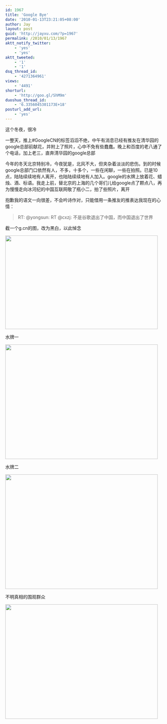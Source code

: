 ```yaml
---
id: 1967
title: 'Google Bye'
date: '2010-01-13T23:21:05+08:00'
author: Jay
layout: post
guid: 'http://jayxu.com/?p=1967'
permalink: /2010/01/13/1967
aktt_notify_twitter:
    - 'yes'
    - 'yes'
aktt_tweeted:
    - '1'
    - '1'
dsq_thread_id:
    - '4271364961'
views:
    - '4491'
shorturl:
    - 'http://goo.gl/ShM9m'
duoshuo_thread_id:
    - '6.3356045301173E+18'
posturl_add_url:
    - 'yes'
---
```


这个冬夜，很冷

一整天，推上#GoogleCN的标签滔滔不绝，中午有消息已经有推友在清华园的google总部前献花，并附上了照片，心中不免有些蠢蠢。晚上和百度的老八通了个电话，加上老三，直奔清华园的google总部

今年的冬天北京特别冷，今夜犹是，北风不大，但夹杂着淡淡的悲伤。到的时候google总部门口依然有人，不多，十多个，一些在闲聊，一些在拍照。已是10点，陆陆续续地有人离开，也陆陆续续地有人加入。google的水牌上放着花、蜡烛、酒、标语。我走上前，替北京的上海的几个哥们儿给google点了颗点八，再为慢慢走向冰河纪的中国互联网敬了瓶小二，拍了些照片，离开

抱歉我的语文一向很差，不会吟诗作对，只能借用一条推友的推表达我现在的心情：
<blockquote>RT: @yongsun: RT @cxzj: 不是谷歌退出了中国，而中国退出了世界</blockquote>
截一个g.cn的图，改为黑白，以此悼念

<a href="http://jayxu.com/log/wp-content/uploads/2010/01/Google.png"><img class="alignnone size-medium wp-image-1968" title="Google" src="http://jayxu.com/log/wp-content/uploads/2010/01/Google.png" alt="" width="480" height="294" /></a>

水牌一

<a href="http://jayxu.com/log/wp-content/uploads/2010/01/Google.png"></a><a href="http://jayxu.com/log/wp-content/uploads/2010/01/P1020863.png"><img class="alignnone size-medium wp-image-1971" title="P1020863" src="http://jayxu.com/log/wp-content/uploads/2010/01/P1020863.png" alt="" width="480" height="360" /></a>

水牌二

<a href="http://jayxu.com/log/wp-content/uploads/2010/01/P1020861.png"><img class="alignnone size-medium wp-image-1969" title="P1020861" src="http://jayxu.com/log/wp-content/uploads/2010/01/P1020861.png" alt="" width="480" height="360" /></a>

不明真相的围观群众

<a href="http://jayxu.com/log/wp-content/uploads/2010/01/P1020861.png"></a><a href="http://jayxu.com/log/wp-content/uploads/2010/01/P1020862.png"><img class="alignnone size-medium wp-image-1970" title="P1020862" src="http://jayxu.com/log/wp-content/uploads/2010/01/P1020862.png" alt="" width="480" height="360" /></a>